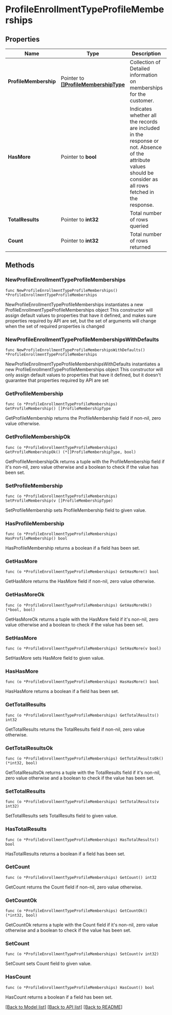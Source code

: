 # ProfileEnrollmentTypeProfileMemberships

## Properties

Name | Type | Description | Notes
------------ | ------------- | ------------- | -------------
**ProfileMembership** | Pointer to [**[]ProfileMembershipType**](ProfileMembershipType.md) | Collection of Detailed information on memberships for the customer. | [optional] 
**HasMore** | Pointer to **bool** | Indicates whether all the records are included in the response or not. Absence of the attribute values should be consider as all rows fetched in the response. | [optional] 
**TotalResults** | Pointer to **int32** | Total number of rows queried | [optional] 
**Count** | Pointer to **int32** | Total number of rows returned | [optional] 

## Methods

### NewProfileEnrollmentTypeProfileMemberships

`func NewProfileEnrollmentTypeProfileMemberships() *ProfileEnrollmentTypeProfileMemberships`

NewProfileEnrollmentTypeProfileMemberships instantiates a new ProfileEnrollmentTypeProfileMemberships object
This constructor will assign default values to properties that have it defined,
and makes sure properties required by API are set, but the set of arguments
will change when the set of required properties is changed

### NewProfileEnrollmentTypeProfileMembershipsWithDefaults

`func NewProfileEnrollmentTypeProfileMembershipsWithDefaults() *ProfileEnrollmentTypeProfileMemberships`

NewProfileEnrollmentTypeProfileMembershipsWithDefaults instantiates a new ProfileEnrollmentTypeProfileMemberships object
This constructor will only assign default values to properties that have it defined,
but it doesn't guarantee that properties required by API are set

### GetProfileMembership

`func (o *ProfileEnrollmentTypeProfileMemberships) GetProfileMembership() []ProfileMembershipType`

GetProfileMembership returns the ProfileMembership field if non-nil, zero value otherwise.

### GetProfileMembershipOk

`func (o *ProfileEnrollmentTypeProfileMemberships) GetProfileMembershipOk() (*[]ProfileMembershipType, bool)`

GetProfileMembershipOk returns a tuple with the ProfileMembership field if it's non-nil, zero value otherwise
and a boolean to check if the value has been set.

### SetProfileMembership

`func (o *ProfileEnrollmentTypeProfileMemberships) SetProfileMembership(v []ProfileMembershipType)`

SetProfileMembership sets ProfileMembership field to given value.

### HasProfileMembership

`func (o *ProfileEnrollmentTypeProfileMemberships) HasProfileMembership() bool`

HasProfileMembership returns a boolean if a field has been set.

### GetHasMore

`func (o *ProfileEnrollmentTypeProfileMemberships) GetHasMore() bool`

GetHasMore returns the HasMore field if non-nil, zero value otherwise.

### GetHasMoreOk

`func (o *ProfileEnrollmentTypeProfileMemberships) GetHasMoreOk() (*bool, bool)`

GetHasMoreOk returns a tuple with the HasMore field if it's non-nil, zero value otherwise
and a boolean to check if the value has been set.

### SetHasMore

`func (o *ProfileEnrollmentTypeProfileMemberships) SetHasMore(v bool)`

SetHasMore sets HasMore field to given value.

### HasHasMore

`func (o *ProfileEnrollmentTypeProfileMemberships) HasHasMore() bool`

HasHasMore returns a boolean if a field has been set.

### GetTotalResults

`func (o *ProfileEnrollmentTypeProfileMemberships) GetTotalResults() int32`

GetTotalResults returns the TotalResults field if non-nil, zero value otherwise.

### GetTotalResultsOk

`func (o *ProfileEnrollmentTypeProfileMemberships) GetTotalResultsOk() (*int32, bool)`

GetTotalResultsOk returns a tuple with the TotalResults field if it's non-nil, zero value otherwise
and a boolean to check if the value has been set.

### SetTotalResults

`func (o *ProfileEnrollmentTypeProfileMemberships) SetTotalResults(v int32)`

SetTotalResults sets TotalResults field to given value.

### HasTotalResults

`func (o *ProfileEnrollmentTypeProfileMemberships) HasTotalResults() bool`

HasTotalResults returns a boolean if a field has been set.

### GetCount

`func (o *ProfileEnrollmentTypeProfileMemberships) GetCount() int32`

GetCount returns the Count field if non-nil, zero value otherwise.

### GetCountOk

`func (o *ProfileEnrollmentTypeProfileMemberships) GetCountOk() (*int32, bool)`

GetCountOk returns a tuple with the Count field if it's non-nil, zero value otherwise
and a boolean to check if the value has been set.

### SetCount

`func (o *ProfileEnrollmentTypeProfileMemberships) SetCount(v int32)`

SetCount sets Count field to given value.

### HasCount

`func (o *ProfileEnrollmentTypeProfileMemberships) HasCount() bool`

HasCount returns a boolean if a field has been set.


[[Back to Model list]](../README.md#documentation-for-models) [[Back to API list]](../README.md#documentation-for-api-endpoints) [[Back to README]](../README.md)


